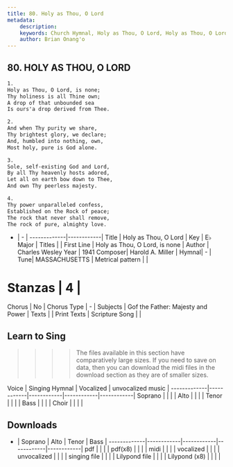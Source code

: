 ```yaml
---
title: 80. Holy as Thou, O Lord
metadata:
    description: 
    keywords: Church Hymnal, Holy as Thou, O Lord, Holy as Thou, O Lord, is none, 
    author: Brian Onang'o
---
```



## 80. HOLY AS THOU, O LORD

```txt
1.
Holy as Thou, O Lord, is none; 
Thy holiness is all Thine own; 
A drop of that unbounded sea 
Is ours'a drop derived from Thee. 

2.
And when Thy purity we share, 
Thy brightest glory, we declare; 
And, humbled into nothing, own, 
Most holy, pure is God alone. 

3.
Sole, self-existing God and Lord, 
By all Thy heavenly hosts adored, 
Let all on earth bow down to Thee, 
And own Thy peerless majesty. 

4.
Thy power unparalleled confess, 
Established on the Rock of peace; 
The rock that never shall remove, 
The rock of pure, almighty love.

```

- |   -  |
-------------|------------|
Title | Holy as Thou, O Lord |
Key | E♭ Major |
Titles |  |
First Line | Holy as Thou, O Lord, is none |
Author | Charles Wesley
Year | 1941
Composer| Harold A. Miller |
Hymnal|  - |
Tune| MASSACHUSETTS |
Metrical pattern | |
# Stanzas | 4 |
Chorus | No |
Chorus Type | - |
Subjects | Gof the Father: Majesty and Power |
Texts |  |
Print Texts | 
Scripture Song |  |
  
## Learn to Sing

>>>> The files available in this section have comparatively large sizes. If you need to save on data, then you can download the midi files in the download section as they are of smaller sizes.

Voice |  Singing Hymnal | Vocalized | unvocalized music |
-------------|------------|------------|------------|------------|
Soprano | | | |
Alto | | | |
Tenor | | | |
Bass | | | |
Choir | | | |

## Downloads

- |  Soprano | Alto | Tenor | Bass |
-------------|------------|------------|------------|------------|
pdf | | | |
pdf(x8) | | | |
midi | | | |
vocalized | | | |
unvocalized | | | |
singing file | | | |
Lilypond file | | | |
Lilypond (x8) | | | |
  